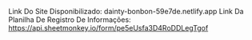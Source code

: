 Link Do Site Disponibilizado: dainty-bonbon-59e7de.netlify.app
Link Da Planilha De Registro De Informações: https://api.sheetmonkey.io/form/pe5eUsfa3D4RoDDLegTgof
